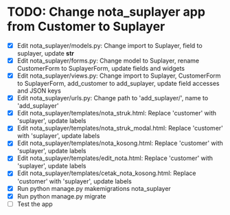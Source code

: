 # TODO: Change nota_suplayer app from Customer to Suplayer

- [x] Edit nota_suplayer/models.py: Change import to Suplayer, field to suplayer, update __str__
- [x] Edit nota_suplayer/forms.py: Change model to Suplayer, rename CustomerForm to SuplayerForm, update fields and widgets
- [x] Edit nota_suplayer/views.py: Change import to Suplayer, CustomerForm to SuplayerForm, add_customer to add_suplayer, update field accesses and JSON keys
- [x] Edit nota_suplayer/urls.py: Change path to 'add_suplayer/', name to 'add_suplayer'
- [x] Edit nota_suplayer/templates/nota_struk.html: Replace 'customer' with 'suplayer', update labels
- [x] Edit nota_suplayer/templates/nota_struk_modal.html: Replace 'customer' with 'suplayer', update labels
- [x] Edit nota_suplayer/templates/nota_kosong.html: Replace 'customer' with 'suplayer', update labels
- [x] Edit nota_suplayer/templates/edit_nota.html: Replace 'customer' with 'suplayer', update labels
- [x] Edit nota_suplayer/templates/cetak_nota_kosong.html: Replace 'customer' with 'suplayer', update labels
- [x] Run python manage.py makemigrations nota_suplayer
- [x] Run python manage.py migrate
- [ ] Test the app
